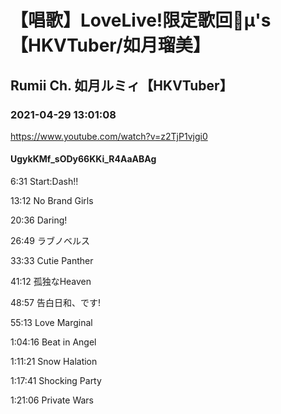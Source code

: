 # 【唱歌】LoveLive!限定歌回🎤µ's【HKVTuber/如月瑠美】

## Rumii Ch. 如月ルミィ【HKVTuber】

### 2021-04-29 13:01:08

https://www.youtube.com/watch?v=z2TjP1vjgi0

#### UgykKMf_sODy66KKi_R4AaABAg

6:31 Start:Dash!!

13:12 No Brand Girls

20:36 Daring!

26:49 ラブノベルス

33:33 Cutie Panther

41:12 孤独なHeaven

48:57 告白日和、です!

55:13 Love Marginal

1:04:16 Beat in Angel

1:11:21 Snow Halation

1:17:41 Shocking Party

1:21:06 Private Wars

